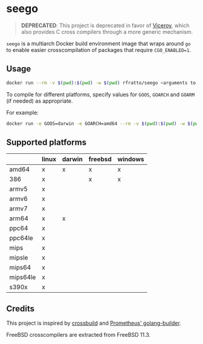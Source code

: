 # seego

> **DEPRECATED**: This project is deprecated in favor of
> [Viceroy](https://github.com/rfratto/viceroy), which also provides C cross
> compilers through a more generic mechanism.

`seego` is a multiarch Docker build environment image that wraps around `go` to
enable easier crosscompilation of packages that require `CGO_ENABLED=1`.

## Usage

```bash
docker run --rm -v $(pwd):$(pwd) -w $(pwd) rfratto/seego <arguments to go>
```

To compile for different platforms, specify values for `GOOS`, `GOARCH` and
`GOARM` (if needed) as appropriate.

For example:

```bash
docker run -e GOOS=darwin -e GOARCH=amd64 --rm -v $(pwd):$(pwd) -w $(pwd) rfratto/seego build github.com/grafana/agent/cmd/agent
```

## Supported platforms

|          | linux | darwin | freebsd | windows |
| -------- | ----- | ------ | ------- | ------- |
| amd64    |     x |      x |       x |       x |
| 386      |     x |        |       x |       x |
| armv5    |     x |        |         |         |
| armv6    |     x |        |         |         |
| armv7    |     x |        |         |         |
| arm64    |     x |      x |         |         |
| ppc64    |     x |        |         |         |
| ppc64le  |     x |        |         |         |
| mips     |     x |        |         |         |
| mipsle   |     x |        |         |         |
| mips64   |     x |        |         |         |
| mips64le |     x |        |         |         |
| s390x    |     x |        |         |         |

## Credits

This project is inspired by [crossbuild](https://github.com/multiarch/crossbuild)
and [Prometheus' golang-builder](https://github.com/prometheus/golang-builder).

FreeBSD crosscompilers are extracted from FreeBSD 11.3.
